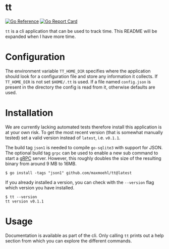 # tt

[![Go Reference](https://pkg.go.dev/badge/github.com/maxmoehl/tt.svg)](https://pkg.go.dev/github.com/maxmoehl/tt)
[![Go Report Card](https://goreportcard.com/badge/github.com/maxmoehl/tt)](https://goreportcard.com/report/github.com/maxmoehl/tt)

`tt` is a cli application that can be used to track time. This README will be expanded when I have more time.

# Configuration

The environment variable `TT_HOME_DIR` specifies where the application should look for
a configuration file and store any information it collects. If `TT_HOME_DIR` is not set
`$HOME/.tt` is used. If a file named `config.json` is present in the directory the
config is read from it, otherwise defaults are used.

# Installation

We are currently lacking automated tests therefore install this application is at your
own risk. To get the most recent version (that is somewhat manually tested) set a valid
version instead of `latest`, i.e. `v0.1.1`.

The build tag `json1` is needed to compile `go-sqlite3` with support for JSON. The
optional build tag `grpc` can be used to enable a new sub command to start a [gRPC](https://grpc.io)
server. However, this roughly doubles the size of the resulting binary from around
9 MB to 16MB.

```
$ go install -tags "json1" github.com/maxmoehl/tt@latest
```

If you already installed a version, you can check with the `--version` flag which version
you have installed.

```
$ tt --version
tt version v0.1.1
```

# Usage

Documentation is available as part of the cli. Only calling `tt` prints out a help
section from which you can explore the different commands.
